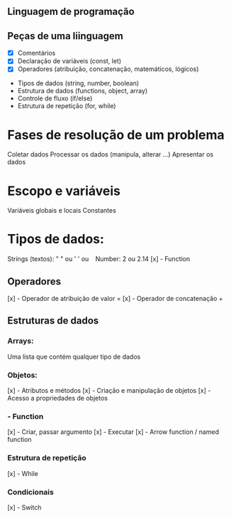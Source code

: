 ## Linguagem de programação

## Peças de uma liinguagem

- [x] Comentários
- [x] Declaração de variáveis (const, let)
- [x] Operadores (atribuição, concatenação, matemáticos, lógicos)
- Tipos de dados (string, number, boolean)
- Estrutura de dados (functions, object, array)
- Controle de fluxo (if/else)
- Estrutura de repetição (for, while)

# Fases de resolução de um problema

Coletar dados
Processar os dados (manipula, alterar ...)
Apresentar os dados

# Escopo e variáveis

Variáveis globais e locais
Constantes

# Tipos de dados:

Strings (textos): " " ou ' ' ou ` `
Number: 2 ou 2.14
[x] - Function

## Operadores

[x] - Operador de atribuição de valor =
[x] - Operador de concatenação +

## Estruturas de dados

### Arrays:

Uma lista que contém qualquer tipo de dados

### Objetos:

[x] - Atributos e métodos
[x] - Criação e manipulação de objetos
[x] - Acesso a propriedades de objetos

### - Function

[x] - Criar, passar argumento
[x] - Executar
[x] - Arrow function / named function

### Estrutura de repetição

[x] - While

### Condicionais

[x] - Switch
